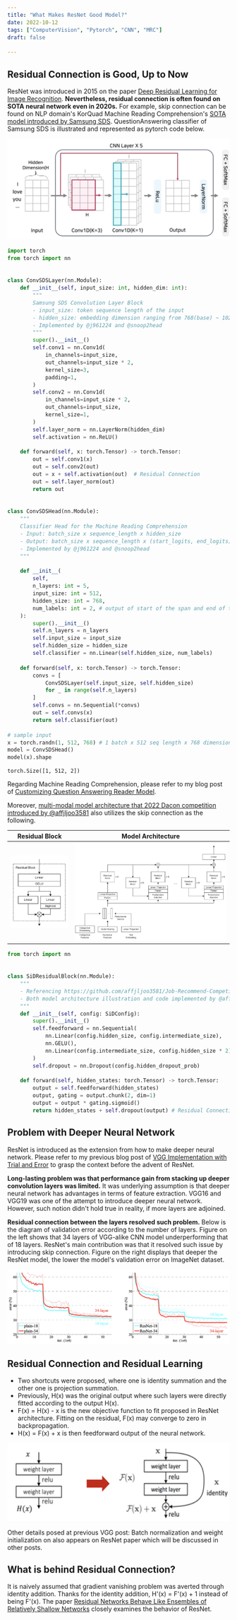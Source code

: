 ```yaml
---
title: "What Makes ResNet Good Model?"
date: 2022-10-12
tags: ["ComputerVision", "Pytorch", "CNN", "MRC"]
draft: false

---
```


## Residual Connection is Good, Up to Now

ResNet was introduced in 2015 on the paper [Deep Residual Learning for Image Recognition](https://www.cv-foundation.org/openaccess/content_cvpr_2016/papers/He_Deep_Residual_Learning_CVPR_2016_paper.pdf). **Nevertheless, residual connection is often found on SOTA neural network even in 2020s.** For example, skip connection can be found on NLP domain's KorQuad Machine Reading Comprehension's [SOTA model introduced by Samsung SDS](https://www.youtube.com/watch?v=ovD_87gHZO4&t=832s). QuestionAnswering classifier of Samsung SDS is illustrated and represented as pytorch code below.

![image-20221013162642043](./image/Why-Is-ResNet-So-Good/image-20221013162642043.png)

```python
import torch
from torch import nn


class ConvSDSLayer(nn.Module):
    def __init__(self, input_size: int, hidden_dim: int):
        """
        Samsung SDS Convolution Layer Block
        - input_size: token sequence length of the input
        - hidden_size: embedding dimension ranging from 768(base) ~ 1024(large)
        - Implemented by @j961224 and @snoop2head
        """
        super().__init__()
        self.conv1 = nn.Conv1d(
            in_channels=input_size,
            out_channels=input_size * 2,
            kernel_size=3,
            padding=1,
        )
        self.conv2 = nn.Conv1d(
            in_channels=input_size * 2,
            out_channels=input_size,
            kernel_size=1,
        )
        self.layer_norm = nn.LayerNorm(hidden_dim)
        self.activation = nn.ReLU()

    def forward(self, x: torch.Tensor) -> torch.Tensor:
        out = self.conv1(x)
        out = self.conv2(out)
        out = x + self.activation(out)  # Residual Connection
        out = self.layer_norm(out)
        return out


class ConvSDSHead(nn.Module):
    """
    Classifier Head for the Machine Reading Comprehension
    - Input: batch_size x sequence_length x hidden_size
    - Output: batch_size x sequence_length x (start_logits, end_logits)
    - Implemented by @j961224 and @snoop2head
    """

    def __init__(
        self,
        n_layers: int = 5,
        input_size: int = 512,
        hidden_size: int = 768,
        num_labels: int = 2, # output of start of the span and end of the span
    ):
        super().__init__()
        self.n_layers = n_layers
        self.input_size = input_size
        self.hidden_size = hidden_size
        self.classifier = nn.Linear(self.hidden_size, num_labels)

    def forward(self, x: torch.Tensor) -> torch.Tensor:
        convs = [
            ConvSDSLayer(self.input_size, self.hidden_size)
            for _ in range(self.n_layers)
        ]
        self.convs = nn.Sequential(*convs)
        out = self.convs(x)
        return self.classifier(out)

# sample input
x = torch.randn(1, 512, 768) # 1 batch x 512 seq length x 768 dimension size
model = ConvSDSHead()
model(x).shape
```

```
torch.Size([1, 512, 2])
```

Regarding Machine Reading Comprehension, please refer to my blog post of [Customizing Question Answering Reader Model](https://snoop2head.github.io/Engineering/Custom-MRC-Reader/).

Moreover, [multi-modal model architecture that 2022 Dacon competition introduced by @affjljoo3581](https://github.com/affjljoo3581/Job-Recommend-Competition) also utilizes the skip connection as the following.

|                        Residual Block                        |                      Model Architecture                      |
| :----------------------------------------------------------: | :----------------------------------------------------------: |
| ![img](https://github.com/affjljoo3581/Job-Recommend-Competition/raw/main/images/architecture-2.png) | ![img](https://github.com/affjljoo3581/Job-Recommend-Competition/raw/main/images/architecture-1.png) |

```python
from torch import nn


class SiDResidualBlock(nn.Module):
  	""" 
  	- Referencing https://github.com/affjljoo3581/Job-Recommend-Competition/blob/bb41cdd02161d97813f03eb9d23ff8c186b7da83/src/modeling.py#L117-L133
  	- Both model architecture illustration and code implemented by @affjljoo3581
  	"""
    def __init__(self, config: SiDConfig):
        super().__init__()
        self.feedforward = nn.Sequential(
            nn.Linear(config.hidden_size, config.intermediate_size),
            nn.GELU(),
            nn.Linear(config.intermediate_size, config.hidden_size * 2),
        )
        self.dropout = nn.Dropout(config.hidden_dropout_prob)

    def forward(self, hidden_states: torch.Tensor) -> torch.Tensor:
        output = self.feedforward(hidden_states)
        output, gating = output.chunk(2, dim=1)
        output = output * gating.sigmoid() 
        return hidden_states + self.dropout(output) # Residual Connection
```

## Problem with Deeper Neural Network

ResNet is introduced as the extension from how to make deeper neural network. Please refer to my previous blog post of [VGG Implementation with Trial and Error](https://snoop2head.github.io/Researching/Friendly-VGG-Implementation/) to grasp the context before the advent of ResNet. 

**Long-lasting problem was that performance gain from stacking up deeper convolution layers was limited.** It was underlying assumption is that deeper neural network has advantages in terms of feature extraction. VGG16 and VGG19 was one of the attempt to introduce deeper neural network. However, such notion didn't hold true in reality, if more layers are adjoined. 

**Residual connection between the layers resolved such problem.** Below is the diagram of validation error according to the number of layers. Figure on the left shows that 34 layers of VGG-alike CNN model underperforming that of 18 layers. ResNet's main contribution was that it resolved such issue by introducing skip connection. Figure on the right displays that deeper the ResNet model, the lower the model's validation error on ImageNet dataset.

![image-20221013170217585](./image/Why-Is-ResNet-So-Good/image-20221013170217585.png)

## Residual Connection and Residual Learning

- Two shortcuts were proposed, where one is identity summation and the other one is projection summation.
- Previously, H(x) was the original output where such layers were directly fitted according to the output H(x).
- F(x) = H(x) - x is the new objective function to fit proposed in ResNet architecture. Fitting on the residual, F(x) may converge to zero in backpropagation.
- H(x) = F(x) + x is then feedforward output of the neural network.

![image-20221013174932582](image/Why-Is-ResNet-So-Good/image-20221013174932582.png)

Other details posed at previous VGG post: Batch normalization and weight initialization on also appears on ResNet paper which will be discussed in other posts.

## What is behind Residual Connection?

It is naively assumed that gradient vanishing problem was averted through identity addition. Thanks for the identity addition, H'(x) = F'(x) + 1 instead of being F'(x).  The paper [Residual Networks Behave Like Ensembles of Relatively Shallow Networks](https://arxiv.org/pdf/1605.06431.pdf) closely examines the behavior of ResNet.





